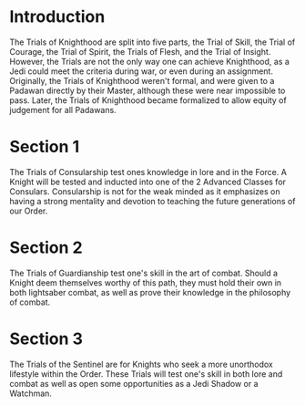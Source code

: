 # Introduction

The Trials of Knighthood are split into five parts, the Trial of Skill, the Trial of Courage, the Trial of Spirit, the Trials of Flesh, and the Trial of Insight.
However, the Trials are not the only way one can achieve Knighthood, as a Jedi could meet the criteria during war, or even during an assignment.
Originally, the Trials of Knighthood weren't formal, and were given to a Padawan directly by their Master, although these were near impossible to pass.
Later, the Trials of Knighthood became formalized to allow equity of judgement for all Padawans.

# Section 1

The Trials of Consularship test ones knowledge in lore and in the Force.
A Knight will be tested and inducted into one of the 2 Advanced Classes for Consulars.
Consularship is not for the weak minded as it emphasizes on having a strong mentality and devotion to teaching the future generations of our Order.

# Section 2

The Trials of Guardianship test one's skill in the art of combat.
Should a Knight deem themselves worthy of this path, they must hold their own in both lightsaber combat, as well as prove their knowledge in the philosophy of combat.

# Section 3

The Trials of the Sentinel are for Knights who seek a more unorthodox lifestyle within the Order.
These Trials will test one's skill in both lore and combat as well as open some opportunities as a Jedi Shadow or a Watchman.
